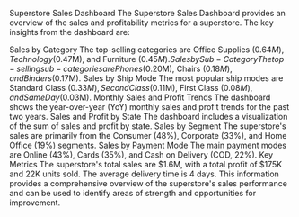 Superstore Sales Dashboard
The Superstore Sales Dashboard provides an overview of the sales and profitability metrics for a superstore. The key insights from the dashboard are:

Sales by Category
The top-selling categories are Office Supplies ($0.64M), Technology ($0.47M), and Furniture ($0.45M).
Sales by Sub-Category
The top-selling sub-categories are Phones ($0.20M), Chairs ($0.18M), and Binders ($0.17M).
Sales by Ship Mode
The most popular ship modes are Standard Class ($0.33M), Second Class ($0.11M), First Class ($0.08M), and Same Day ($0.03M).
Monthly Sales and Profit Trends
The dashboard shows the year-over-year (YoY) monthly sales and profit trends for the past two years.
Sales and Profit by State
The dashboard includes a visualization of the sum of sales and profit by state.
Sales by Segment
The superstore's sales are primarily from the Consumer (48%), Corporate (33%), and Home Office (19%) segments.
Sales by Payment Mode
The main payment modes are Online (43%), Cards (35%), and Cash on Delivery (COD, 22%).
Key Metrics
The superstore's total sales are $1.6M, with a total profit of $175K and 22K units sold.
The average delivery time is 4 days.
This information provides a comprehensive overview of the superstore's sales performance and can be used to identify areas of strength and opportunities for improvement.

